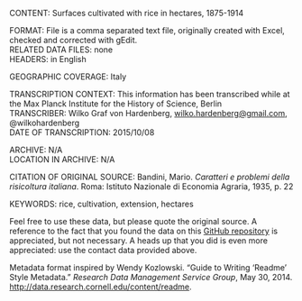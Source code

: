 CONTENT: Surfaces cultivated with rice in hectares, 1875-1914  
  
FORMAT: File is a comma separated text file, originally created with Excel, checked and corrected with gEdit.   
RELATED DATA FILES: none  
HEADERS: in English  
  
GEOGRAPHIC COVERAGE: Italy  
  
TRANSCRIPTION CONTEXT: This information has been transcribed while at the Max Planck Institute for the History of Science, Berlin  
TRANSCRIBER: Wilko Graf von Hardenberg, wilko.hardenberg@gmail.com, @wilkohardenberg  
DATE OF TRANSCRIPTION: 2015/10/08  

ARCHIVE: N/A  
LOCATION IN ARCHIVE: N/A  

CITATION OF ORIGINAL SOURCE: Bandini, Mario. _Caratteri e problemi della risicoltura italiana_. Roma: Istituto Nazionale di Economia Agraria, 1935, p. 22  
  
KEYWORDS: rice, cultivation, extension, hectares  

Feel free to use these data, but please quote the original source. A reference to the fact that you found the data on this [GitHub repository](https://github.com/wilkohardenberg/data) is appreciated, but not necessary. A heads up that you did is even more appreciated: use the contact data provided above.  

Metadata format inspired by Wendy Kozlowski. “Guide to Writing ‘Readme’ Style Metadata.” _Research Data Management Service Group_, May 30, 2014. http://data.research.cornell.edu/content/readme.  


